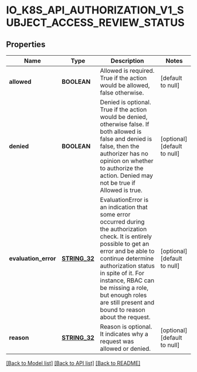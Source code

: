 # IO_K8S_API_AUTHORIZATION_V1_SUBJECT_ACCESS_REVIEW_STATUS

## Properties
Name | Type | Description | Notes
------------ | ------------- | ------------- | -------------
**allowed** | **BOOLEAN** | Allowed is required. True if the action would be allowed, false otherwise. | [default to null]
**denied** | **BOOLEAN** | Denied is optional. True if the action would be denied, otherwise false. If both allowed is false and denied is false, then the authorizer has no opinion on whether to authorize the action. Denied may not be true if Allowed is true. | [optional] [default to null]
**evaluation_error** | [**STRING_32**](STRING_32.md) | EvaluationError is an indication that some error occurred during the authorization check. It is entirely possible to get an error and be able to continue determine authorization status in spite of it. For instance, RBAC can be missing a role, but enough roles are still present and bound to reason about the request. | [optional] [default to null]
**reason** | [**STRING_32**](STRING_32.md) | Reason is optional.  It indicates why a request was allowed or denied. | [optional] [default to null]

[[Back to Model list]](../README.md#documentation-for-models) [[Back to API list]](../README.md#documentation-for-api-endpoints) [[Back to README]](../README.md)



